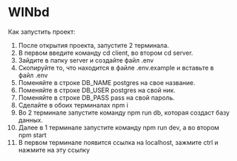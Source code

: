 # WINbd

Как запустить проект:

1. После открытия проекта, запустите 2 терминала.
2. В первом введите команду cd client, во втором cd server.
3. Зайдите в папку server и создайте файл .env
4. Скопируйте то, что находится в файле .env.example и вставьте в файл .env
5. Поменяйте в строке DB_NAME postgres на свое название.
6. Поменяйте в строке DB_USER postgres на свой ник.
7. Поменяйте в строке DB_PASS pass на свой пароль.
8. Сделайте в обоих терминалах npm i
9. Во 2 терминале запустите команду npm run db, которая создаст базу данных.
10. Далее в 1 терминале запустите команду npm run dev, а во втором npm start
11. В первом терминале появится ссылка на localhost, зажмите ctrl и нажмите на эту ссылку
